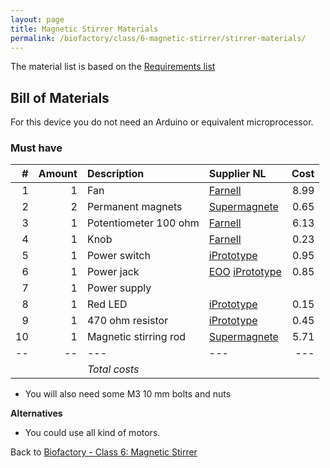 ```yaml
---
layout: page
title: Magnetic Stirrer Materials
permalink: /biofactory/class/6-magnetic-stirrer/stirrer-materials/
---
```


The material list is based on the [Requirements list](/biofactory/class/6-magnetic-stirrer/requirements/)

## Bill of Materials

For this device you do not need an Arduino or equivalent microprocessor.

### Must have

|#|Amount|Description|Supplier NL|Cost|
|-:|----:|:---------|:-------|---:|
|1|1|Fan|[Farnell](http://nl.farnell.com/bisonic/sp802512l-03/fan-80x25mm-12vdc/dp/1832326)|8.99|
|2|2|Permanent magnets|[Supermagnete](http://www.supermagnete.nl/blokmagneten-neodymium-middelgroot/blokmagneet-10mm-x-10mm-x-5mm-neodymium-n42-vernikkeld_Q-10-10-05-N)|0.65|
|3|1|Potentiometer 100 ohm|[Farnell](http://nl.farnell.com/bourns/93r1a-r22-a05l/potentiometer-linear-100-ohm-10/dp/2321801)|6.13|
|4|1|Knob|[Farnell](http://nl.farnell.com/multicomp/cr-r4-7/knob-soft-touch-d-shaft-black/dp/1440012?ost=1440012)|0.23|
|5|1|Power switch|[iPrototype](https://iprototype.nl/products/components/buttons-switches/rocker-switch-large)|0.95|
|6|1|Power jack|[EOO](http://www.eoo-bv.nl/index.php?_a=viewProd&productId=3298) [iPrototype](https://iprototype.nl/products/accessoires/power/DC-barrel-jack-adapter)|0.85|
|7|1|Power supply|||
|8|1|Red LED|[iPrototype](https://iprototype.nl/products/components/led-lcd/rood#)|0.15|
|9|1|470 ohm resistor|[iPrototype](https://iprototype.nl/products/components/resistors/470R)|0.45|
|10|1|Magnetic stirring rod|[Supermagnete](http://www.supermagnete.nl/eng/rod-magnets-neodymium/rod-magnet-diameter-12mm-height-60mm-neodymium-n38-nickel-plated_S-12-60-N)|5.71|
|--|--|---|---|---|
|||*Total costs*|||

* You will also need some M3 10 mm bolts and nuts

**Alternatives**

* You could use all kind of motors.

Back to [Biofactory - Class 6: Magnetic Stirrer](/biofactory/class/6-magnetic-stirrer/)
